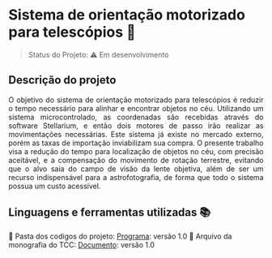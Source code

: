# Sistema de orientação motorizado para telescópios :telescope:
> Status do Projeto:  :warning: Em desenvolvimento
## Descrição do projeto 

<p align="justify">
O objetivo do sistema de orientação motorizado para telescópios é reduzir o tempo necessário para alinhar e encontrar objetos no céu. Utilizando um sistema microcontrolado, as coordenadas são recebidas através do software Stellarium, e então dois motores de passo irão realizar as movimentações necessárias. Este sistema já existe no mercado externo, porém as taxas de importação inviabilizam sua compra. O presente trabalho visa a redução do tempo para localização de objetos no céu, com precisão aceitável, e a compensação do movimento de rotação terrestre, evitando que o alvo saia do campo de visão da lente objetiva, além de ser um recurso indispensável para a astrofotografia, de forma que todo o sistema possua um custo acessível.

</p>


## Linguagens e ferramentas utilizadas :books:

:file_folder: Pasta dos codigos do projeto: [Programa](https://github.com/rodrigoes/Sistema-de-orientacao-motorizado-para-telescopios/tree/main/Programa): versão 1.0
:page_with_curl: Arquivo da monografia do TCC: [Documento](https://github.com/rodrigoes/Sistema-de-orientacao-motorizado-para-telescopios/blob/main/TCC_Sistema_de_orientacao_motorizado_para_Telescopios.pdf): versão 1.0
